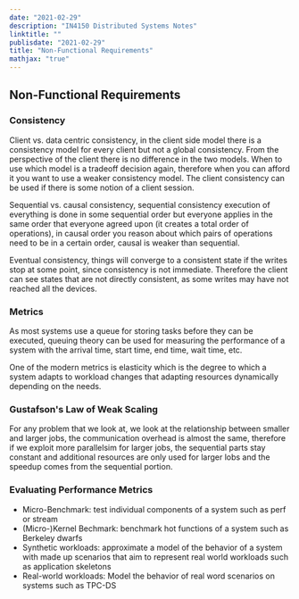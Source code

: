 ```yaml
---
date: "2021-02-29"
description: "IN4150 Distributed Systems Notes"
linktitle: ""
publisdate: "2021-02-29"
title: "Non-Functional Requirements"
mathjax: "true"
---
```


## Non-Functional Requirements

### Consistency

Client vs. data centric consistency, in the client side model there is a consistency model for every client but not a global consistency. From the perspective of the client there is no difference in the two models. When to use which model is a tradeoff decision again, therefore when you can afford it you want to use a weaker consistency model. The client consistency can be used if there is some notion of a client session.

Sequential vs. causal consistency, sequential consistency execution of everything is done in some sequential order but everyone applies in the same order that everyone agreed upon (it creates a total order of operations), in causal order you reason about which pairs of operations need to be in a certain order, causal is weaker than sequential.

Eventual consistency, things will converge to a consistent state if the writes stop at some point, since consistency is not immediate. Therefore the client can see states that are not directly consistent, as some writes may have not reached all the devices.

### Metrics

As most systems use a queue for storing tasks before they can be executed, queuing theory can be used for measuring the performance of a system with the arrival time, start time, end time, wait time, etc.

One of the modern metrics is elasticity which is the degree to which a system adapts to workload changes that adapting resources dynamically depending on the needs.

### Gustafson's Law of Weak Scaling

For any problem that we look at, we look at the relationship between smaller and larger jobs, the communication overhead is almost the same, therefore if we exploit more parallelsim for larger jobs, the sequential parts stay constant and additional resources are only used for larger lobs and the speedup comes from the sequential portion.

### Evaluating Performance Metrics

- Micro-Benchmark: test individual components of a system such as perf or stream
- (Micro-)Kernel Bechmark: benchmark hot functions of a system such as Berkeley dwarfs
- Synthetic workloads: approximate a model of the behavior of a system with made up scenarios that aim to represent real world workloads such as application skeletons
- Real-world workloads: Model the behavior of real word scenarios on systems such as TPC-DS
